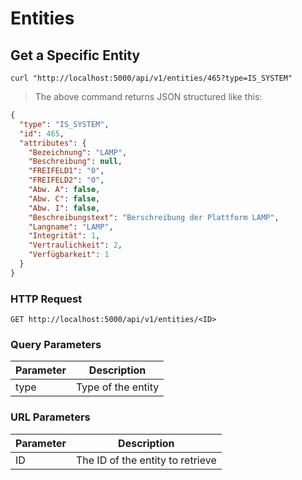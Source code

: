 # Entities

## Get a Specific Entity

```shell
curl "http://localhost:5000/api/v1/entities/465?type=IS_SYSTEM"
```

> The above command returns JSON structured like this:

```json
{
  "type": "IS_SYSTEM",
  "id": 465,
  "attributes": {
    "Bezeichnung": "LAMP",
    "Beschreibung": null,
    "FREIFELD1": "0",
    "FREIFELD2": "0",
    "Abw. A": false,
    "Abw. C": false,
    "Abw. I": false,
    "Beschreibungstext": "Berschreibung der Plattform LAMP",
    "Langname": "LAMP",
    "Integrität": 1,
    "Vertraulichkeit": 2,
    "Verfügbarkeit": 1
  }
}
```

### HTTP Request

`GET http://localhost:5000/api/v1/entities/<ID>`

### Query Parameters

Parameter  | Description
---------- | -----------
type | Type of the entity

### URL Parameters

Parameter | Description
--------- | -----------
ID | The ID of the entity to retrieve